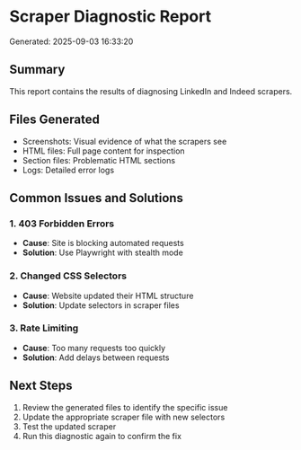 # Scraper Diagnostic Report

Generated: 2025-09-03 16:33:20

## Summary

This report contains the results of diagnosing LinkedIn and Indeed scrapers.

## Files Generated

- Screenshots: Visual evidence of what the scrapers see
- HTML files: Full page content for inspection
- Section files: Problematic HTML sections
- Logs: Detailed error logs

## Common Issues and Solutions

### 1. 403 Forbidden Errors
- **Cause**: Site is blocking automated requests
- **Solution**: Use Playwright with stealth mode

### 2. Changed CSS Selectors
- **Cause**: Website updated their HTML structure
- **Solution**: Update selectors in scraper files

### 3. Rate Limiting
- **Cause**: Too many requests too quickly
- **Solution**: Add delays between requests

## Next Steps

1. Review the generated files to identify the specific issue
2. Update the appropriate scraper file with new selectors
3. Test the updated scraper
4. Run this diagnostic again to confirm the fix
